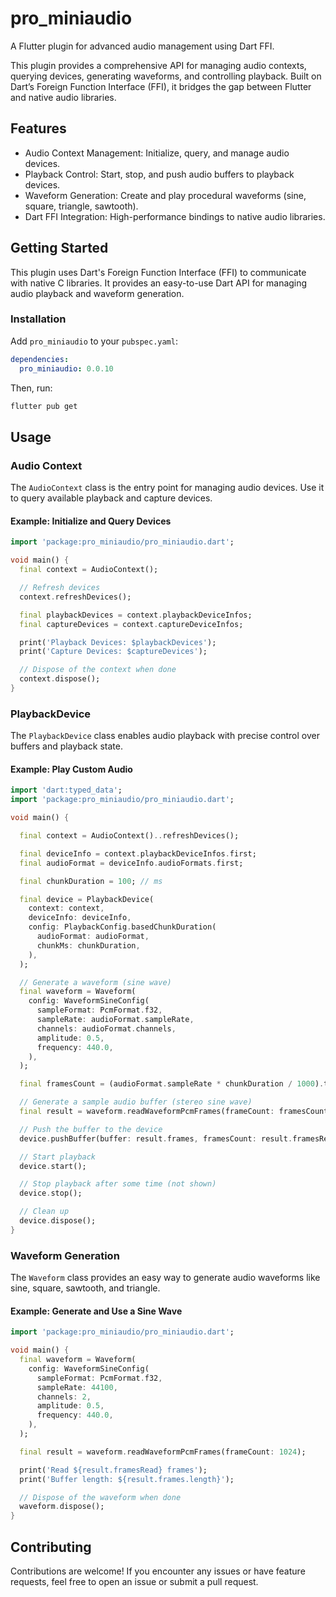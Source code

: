 # pro_miniaudio

A Flutter plugin for advanced audio management using Dart FFI.

This plugin provides a comprehensive API for managing audio contexts, querying devices, generating waveforms, and controlling playback. Built on Dart’s Foreign Function Interface (FFI), it bridges the gap between Flutter and native audio libraries.

## Features

- Audio Context Management: Initialize, query, and manage audio devices.
- Playback Control: Start, stop, and push audio buffers to playback devices.
- Waveform Generation: Create and play procedural waveforms (sine, square, triangle, sawtooth).
- Dart FFI Integration: High-performance bindings to native audio libraries.

## Getting Started

This plugin uses Dart's Foreign Function Interface (FFI) to communicate with native C libraries. It provides an easy-to-use Dart API for managing audio playback and waveform generation.

### Installation

Add `pro_miniaudio` to your `pubspec.yaml`:

```yaml
dependencies:
  pro_miniaudio: 0.0.10
```

Then, run:

```bash
flutter pub get
```

## Usage

### Audio Context

The `AudioContext` class is the entry point for managing audio devices. Use it to query available playback and capture devices.

#### Example: Initialize and Query Devices

```dart
import 'package:pro_miniaudio/pro_miniaudio.dart';

void main() {
  final context = AudioContext();

  // Refresh devices
  context.refreshDevices();

  final playbackDevices = context.playbackDeviceInfos;
  final captureDevices = context.captureDeviceInfos;

  print('Playback Devices: $playbackDevices');
  print('Capture Devices: $captureDevices');

  // Dispose of the context when done
  context.dispose();
}
```

### PlaybackDevice

The `PlaybackDevice` class enables audio playback with precise control over buffers and playback state.

#### Example: Play Custom Audio

```dart
import 'dart:typed_data';
import 'package:pro_miniaudio/pro_miniaudio.dart';

void main() {

  final context = AudioContext()..refreshDevices();

  final deviceInfo = context.playbackDeviceInfos.first;
  final audioFormat = deviceInfo.audioFormats.first;

  final chunkDuration = 100; // ms

  final device = PlaybackDevice(
    context: context,
    deviceInfo: deviceInfo,
    config: PlaybackConfig.basedChunkDuration(
      audioFormat: audioFormat,
      chunkMs: chunkDuration,
    ),
  );

  // Generate a waveform (sine wave)
  final waveform = Waveform(
    config: WaveformSineConfig(
      sampleFormat: PcmFormat.f32,
      sampleRate: audioFormat.sampleRate,
      channels: audioFormat.channels,
      amplitude: 0.5,
      frequency: 440.0,
    ),
  );

  final framesCount = (audioFormat.sampleRate * chunkDuration / 1000).toInt();

  // Generate a sample audio buffer (stereo sine wave)
  final result = waveform.readWaveformPcmFrames(frameCount: framesCount)

  // Push the buffer to the device
  device.pushBuffer(buffer: result.frames, framesCount: result.framesRead);

  // Start playback
  device.start();

  // Stop playback after some time (not shown)
  device.stop();

  // Clean up
  device.dispose();
}
```

### Waveform Generation

The `Waveform` class provides an easy way to generate audio waveforms like sine, square, sawtooth, and triangle.

#### Example: Generate and Use a Sine Wave

```dart
import 'package:pro_miniaudio/pro_miniaudio.dart';

void main() {
  final waveform = Waveform(
    config: WaveformSineConfig(
      sampleFormat: PcmFormat.f32,
      sampleRate: 44100,
      channels: 2,
      amplitude: 0.5,
      frequency: 440.0,
    ),
  );

  final result = waveform.readWaveformPcmFrames(frameCount: 1024);

  print('Read ${result.framesRead} frames');
  print('Buffer length: ${result.frames.length}');

  // Dispose of the waveform when done
  waveform.dispose();
}
```

## Contributing

Contributions are welcome! If you encounter any issues or have feature requests, feel free to open an issue or submit a pull request.
